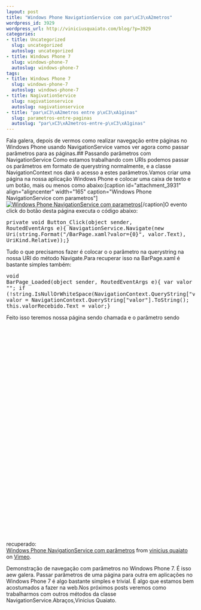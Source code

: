 ```yaml
--- 
layout: post
title: "Windows Phone NavigationService com par\xC3\xA2metros"
wordpress_id: 3929
wordpress_url: http://viniciusquaiato.com/blog/?p=3929
categories: 
- title: Uncategorized
  slug: uncategorized
  autoslug: uncategorized
- title: Windows Phone 7
  slug: windows-phone-7
  autoslug: windows-phone-7
tags: 
- title: Windows Phone 7
  slug: windows-phone-7
  autoslug: windows-phone-7
- title: NagivationService
  slug: nagivationservice
  autoslug: nagivationservice
- title: "par\xC3\xA2metros entre p\xC3\xA1ginas"
  slug: parametros-entre-paginas
  autoslug: "par\xC3\xA2metros-entre-p\xC3\xA1ginas"
---
```

Fala galera, depois de vermos como realizar navegação entre páginas no Windows Phone usando NavigationService vamos ver agora como passar parâmetros para as páginas.## Passando parâmetros com NavigationService
Como estamos trabalhando com URIs podemos passar os parâmetros em formato de querystring normalmente, e a classe NavigationContext nos dará o acesso a estes parâmetros.Vamos criar uma página na nossa aplicação Windows Phone e colocar uma caixa de texto e um botão, mais ou menos como abaixo:[caption id="attachment_3931" align="aligncenter" width="165" caption="Windows Phone NavigationService com parametros"][![Windows Phone NavigationService com parametros](http://viniciusquaiato.com/blog/wp-content/uploads/2011/08/Windows-Phone-NavigationService-com-parametros-exemplo-165x300.png "Windows Phone NavigationService com parametros")](http://viniciusquaiato.com/blog/wp-content/uploads/2011/08/Windows-Phone-NavigationService-com-parametros-exemplo.png)[/caption]O evento click do botão desta página executa o código abaixo:<pre lang="csharp">private void Button_Click(object sender, RoutedEventArgs e){    NavigationService.Navigate(new Uri(string.Format("/BarPage.xaml?valor={0}", valor.Text), UriKind.Relative));}</pre>Tudo o que precisamos fazer é colocar o o parâmetro na querystring na nossa URI do método Navigate.Para recuperar isso na BarPage.xaml é bastante simples também:<pre lang="csharp">void BarPage_Loaded(object sender, RoutedEventArgs e){    var valor = "<nenhum valor>";    if (!string.IsNullOrWhiteSpace(NavigationContext.QueryString["valor"]))        valor = NavigationContext.QueryString["valor"].ToString();    this.valorRecebido.Text = valor;}</nenhum></pre>Feito isso teremos nossa página sendo chamada e o parâmetro sendo recuperado:<object width="400" height="750"><param name="allowfullscreen" value="true" /><param name="allowscriptaccess" value="always" /><param name="movie" value="http://vimeo.com/moogaloop.swf?clip_id=27168277&amp;server=vimeo.com&amp;show_title=0&amp;show_byline=0&amp;show_portrait=0&amp;color=00adef&amp;fullscreen=1&amp;autoplay=0&amp;loop=0" /><embed src="http://vimeo.com/moogaloop.swf?clip_id=27168277&amp;server=vimeo.com&amp;show_title=0&amp;show_byline=0&amp;show_portrait=0&amp;color=00adef&amp;fullscreen=1&amp;autoplay=0&amp;loop=0" type="application/x-shockwave-flash" allowfullscreen="true" allowscriptaccess="always" width="400" height="600"></embed></object>
[Windows Phone NavigationService com parâmetros](http://vimeo.com/27168277) from [vinicius quaiato](http://vimeo.com/user2557055) on [Vimeo](http://vimeo.com).

Demonstração de navegação com parâmetros no Windows Phone 7.
É isso aew galera. Passar parâmetros de uma página para outra em aplicações no Windows Phone 7 é algo bastante simples e trivial. É algo que estamos bem acostumados a fazer na web.Nos próximos posts veremos como trabalharmos com outros métodos da classe NavigationService.Abraços,Vinicius Quaiato.

